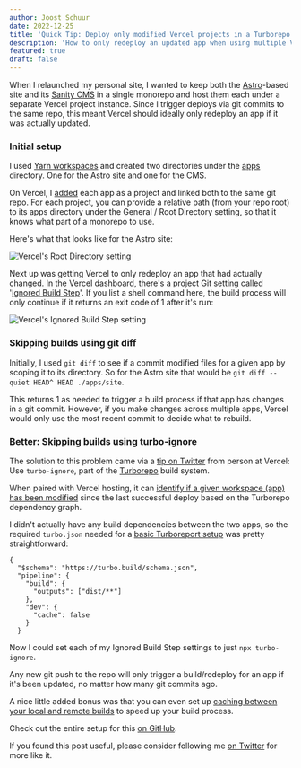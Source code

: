 ```yaml
---
author: Joost Schuur
date: 2022-12-25
title: 'Quick Tip: Deploy only modified Vercel projects in a Turborepo monorepo'
description: 'How to only redeploy an updated app when using multiple Vercel projects from the same monorepo.'
featured: true
draft: false
---
```


When I relaunched my personal site, I wanted to keep both the [Astro](https://astro.build)-based site and its [Sanity CMS](https://santity.io) in a single monorepo and host them each under a separate Vercel project instance. Since I trigger deploys via git commits to the same repo, this meant Vercel should ideally only redeploy an app if it was actually updated.

### Initial setup

I used [Yarn workspaces](https://classic.yarnpkg.com/lang/en/docs/workspaces/) and created two directories under the [apps](https://github.com/jschuur/joostschuur.com/tree/main/apps) directory. One for the Astro site and one for the CMS.

On Vercel, I [added](https://vercel.com/docs/concepts/projects/overview) each app as a project and linked both to the same git repo. For each project, you can provide a relative path (from your repo root) to its apps directory under the General / Root Directory setting, so that it knows what part of a monorepo to use.

Here's what that looks like for the Astro site:

![Vercel's Root Directory setting](/images/blog/vercel_root_directory.png)

Next up was getting Vercel to only redeploy an app that had actually changed. In the Vercel dashboard, there's a project Git setting called '[Ignored Build Step](https://vercel.com/guides/how-do-i-use-the-ignored-build-step-field-on-vercel)'. If you list a shell command here, the build process will only continue if it returns an exit code of 1 after it's run:

![Vercel's Ignored Build Step setting](/images/blog/vercel_ignored_build_step.png)

### Skipping builds using git diff

Initially, I used `git diff` to see if a commit modified files for a given app by scoping it to its directory. So for the Astro site that would be `git diff --quiet HEAD^ HEAD ./apps/site`.

This returns 1 as needed to trigger a build process if that app has changes in a git commit. However, if you make changes across multiple apps, Vercel would only use the most recent commit to decide what to rebuild.

### Better: Skipping builds using turbo-ignore

The solution to this problem came via a [tip on Twitter](https://twitter.com/leeerob/status/1601613946540081152) from person at Vercel: Use `turbo-ignore`, part of the [Turborepo](https://turbo.build/repo/) build system.

When paired with Vercel hosting, it can [identify if a given workspace (app) has been modified](https://vercel.com/docs/concepts/monorepos/turborepo#using-turbo-ignore) since the last successful deploy based on the Turborepo dependency graph.

I didn't actually have any build dependencies between the two apps, so the required `turbo.json` needed for a [basic Turboreport setup](https://turbo.build/repo/docs/getting-started/add-to-project) was pretty straightforward:

```
{
  "$schema": "https://turbo.build/schema.json",
  "pipeline": {
    "build": {
      "outputs": ["dist/**"]
    },
    "dev": {
      "cache": false
    }
  }
```

Now I could set each of my Ignored Build Step settings to just `npx turbo-ignore`.

Any new git push to the repo will only trigger a build/redeploy for an app if it's been updated, no matter how many git commits ago.

A nice little added bonus was that you can even set up [caching between your local and remote builds](https://vercel.com/docs/concepts/monorepos/turborepo#setup-remote-caching-for-turborepo-on-vercel) to speed up your build process.

Check out the entire setup for this [on GitHub](https://github.com/jschuur/joostschuur.com).

If you found this post useful, please consider following me [on Twitter](https://twitter.com/joostschuur) for more like it.

